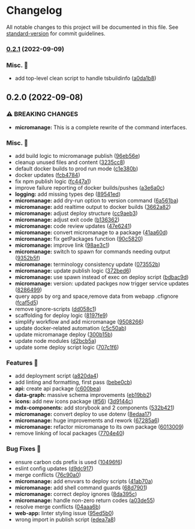 # Changelog

All notable changes to this project will be documented in this file. See [standard-version](https://github.com/conventional-changelog/standard-version) for commit guidelines.

### [0.2.1](https://github.com/carbon-design-system/carbon-platform/compare/@carbon-platform/scripts@0.2.0...@carbon-platform/scripts@0.2.1) (2022-09-09)


### Misc. 🔮

* add top-level clean script to handle tsbuildinfo ([a0da1b8](https://github.com/carbon-design-system/carbon-platform/commit/a0da1b86e96ab39e6131f2889f90d71fe8e4f691))

## 0.2.0 (2022-09-08)


### ⚠ BREAKING CHANGES

* **micromanage:** This is a complete rewrite of the command interfaces.

### Misc. 🔮

* add build logic to micromanage publish ([96eb56e](https://github.com/carbon-design-system/carbon-platform/commit/96eb56e9bbb7ed29fb4ba47b86a2a4d6c466c1fc))
* cleanup unused files and content ([3235cc8](https://github.com/carbon-design-system/carbon-platform/commit/3235cc839f6baa62df26c77f018339b21fa40b53))
* default docker builds to prod run mode ([c1e380b](https://github.com/carbon-design-system/carbon-platform/commit/c1e380b12ad06465c37d07baf6f5f7388c31e016))
* docker updates ([fcb4784](https://github.com/carbon-design-system/carbon-platform/commit/fcb47848e6371e48abc985a0c18c02fd5038f36c))
* fix npm publish logic ([fc447a1](https://github.com/carbon-design-system/carbon-platform/commit/fc447a1de04574c7a5f30aeb2f80dfedf67316a6))
* improve failure reporting of docker builds/pushes ([a3e6a0c](https://github.com/carbon-design-system/carbon-platform/commit/a3e6a0c8cde9eefa5b8ae2159960a5d3baeb92af))
* **logging:** add missing types dep ([89541ed](https://github.com/carbon-design-system/carbon-platform/commit/89541edc6f727dd22d423d3e1ecb6bb82bef0a8a))
* **micromanage:** add dry-run option to version command ([6a561ba](https://github.com/carbon-design-system/carbon-platform/commit/6a561ba072ae1d7e64f89ae8a19a21e09eab5186))
* **micromanage:** add realtime output to docker builds ([3662a82](https://github.com/carbon-design-system/carbon-platform/commit/3662a82c519163c7103a658dfded19798af8eea9))
* **micromanage:** adjust deploy structure ([cc9aeb3](https://github.com/carbon-design-system/carbon-platform/commit/cc9aeb3419d52f22bf3dc87073b4d2ef655ed494))
* **micromanage:** adjust exit code ([b136362](https://github.com/carbon-design-system/carbon-platform/commit/b136362b4b65cc5681af83ac5316008738dbb645))
* **micromanage:** code review updates ([47e6241](https://github.com/carbon-design-system/carbon-platform/commit/47e624168653f23dc58f45ea4196022031450dea))
* **micromanage:** convert micromanage to a package ([41aa60d](https://github.com/carbon-design-system/carbon-platform/commit/41aa60dedfd326e8c141dc29a0587f8dfa454a2c))
* **micromanage:** fix getPackages function ([90c5820](https://github.com/carbon-design-system/carbon-platform/commit/90c58203f86cc513b85900e4ee4a74da7d27a978))
* **micromanage:** improve link ([98ae3c1](https://github.com/carbon-design-system/carbon-platform/commit/98ae3c1ee9b1ab82814ec51b263521dee78650dd))
* **micromanage:** switch to spawn for commands needing output ([9352b5f](https://github.com/carbon-design-system/carbon-platform/commit/9352b5f05d406ada1137074b1065b1337082ce3b))
* **micromanage:** terminology consistency update ([073552b](https://github.com/carbon-design-system/carbon-platform/commit/073552b96b79c290faf55c82b0e42eb48f27c899))
* **micromanage:** update publish logic ([372bed6](https://github.com/carbon-design-system/carbon-platform/commit/372bed690abca211a6159820d8c1cacebbd59c5a))
* **micromanage:** use spawn instead of exec on deploy script ([bdbac9d](https://github.com/carbon-design-system/carbon-platform/commit/bdbac9d468672270f17d550fdd8569efc6f16559))
* **micromanage:** version: updated packges now trigger service updates ([8286499](https://github.com/carbon-design-system/carbon-platform/commit/82864990f215869ccfff4346ea64047eeedbb252))
* query apps by org and space,remove data from webapp .cfignore ([fcaf5d5](https://github.com/carbon-design-system/carbon-platform/commit/fcaf5d5387210493fffc43046abc67da5d32234e))
* remove ignore-scripts ([dd058c1](https://github.com/carbon-design-system/carbon-platform/commit/dd058c1da7566c15c08203d883f30f8501b3b054))
* scaffolding for deploy logic ([8197fe9](https://github.com/carbon-design-system/carbon-platform/commit/8197fe9813c8d154d59ddf3c7ad219b82936c18a))
* simplify workflow and add micromanage ([9508266](https://github.com/carbon-design-system/carbon-platform/commit/9508266ffb389ec68a009d6cc0468ccb371f3384))
* update docker-related automation ([c5c50ab](https://github.com/carbon-design-system/carbon-platform/commit/c5c50abc0b3f193300946b7745a78c197634b432))
* update micromanage deploy ([300b15b](https://github.com/carbon-design-system/carbon-platform/commit/300b15be96a4d9a828afdaceeb5765f97dc8b183))
* update node modules ([d2bcb5a](https://github.com/carbon-design-system/carbon-platform/commit/d2bcb5adf89a8e90e03daa2b8d4f00343343d0b6))
* update some deploy script logic ([707c1f6](https://github.com/carbon-design-system/carbon-platform/commit/707c1f6f6d227a42d21de405a4c15d5940879c26))


### Features 🌟

* add deployment script ([a820da4](https://github.com/carbon-design-system/carbon-platform/commit/a820da47bb51ea438a0d488a8d4d720666d75c70))
* add linting and formatting, first pass ([bebe0cb](https://github.com/carbon-design-system/carbon-platform/commit/bebe0cba38d179fe7f9697f6ea56e1c42c8def16))
* **api:** create api package ([c600bea](https://github.com/carbon-design-system/carbon-platform/commit/c600bea03431c537cec70a5353d650f099e990fb))
* **data-graph:** massive schema improvements ([eb19bb2](https://github.com/carbon-design-system/carbon-platform/commit/eb19bb22c5e58504a128ebd74478d2c0f73eade9))
* **icons:** add new icons package ([#56](https://github.com/carbon-design-system/carbon-platform/issues/56)) ([3d9144c](https://github.com/carbon-design-system/carbon-platform/commit/3d9144c019cff7f4271c6ab0e13cd6939c8f7847))
* **mdx-components:** add storybook and 2 components ([532b421](https://github.com/carbon-design-system/carbon-platform/commit/532b4219420e951f44a54ce2ba21fcac5c4e070f))
* **micromanage:** convert deploy to use dotenv ([8edaa17](https://github.com/carbon-design-system/carbon-platform/commit/8edaa174c937ef11aca1614c13d1e0db8f7e82c6))
* **micromanage:** huge improvements and rework ([67285a6](https://github.com/carbon-design-system/carbon-platform/commit/67285a690cc7fb71a1bd7105b1b59e544d713704))
* **micromanage:** refactor micromanage to its own package ([6013009](https://github.com/carbon-design-system/carbon-platform/commit/6013009b041a8ea296d788f772da53f6c8d32655))
* remove linking of local packages ([7704e40](https://github.com/carbon-design-system/carbon-platform/commit/7704e4087bc4272d55834f763de5c9a4d97fc8dc))


### Bug Fixes 🐛

* ensure carbon cds prefix is used ([10496f6](https://github.com/carbon-design-system/carbon-platform/commit/10496f6ef000a5da9d1da211ae4369707cb7d011))
* eslint config updates ([d9dc917](https://github.com/carbon-design-system/carbon-platform/commit/d9dc917b7d368fe67f534697db1c5009a19a8e4b))
* merge conflicts ([76c90a0](https://github.com/carbon-design-system/carbon-platform/commit/76c90a04864b4950e4eaef8c3cc86389f1f64623))
* **micromanage:** add envvars to deploy scripts ([41ab70a](https://github.com/carbon-design-system/carbon-platform/commit/41ab70a11a0356213ae2fed7ab988d7b7214583e))
* **micromanage:** add shell command guards ([68d7901](https://github.com/carbon-design-system/carbon-platform/commit/68d7901f24482f3cb2322d7114585ac0a63c1b33))
* **micromanage:** correct deploy ignores ([8da395c](https://github.com/carbon-design-system/carbon-platform/commit/8da395c14505fd7776bad9d4bb2d3b6aeb3fe3fb))
* **micromanage:** handle non-zero return codes ([a03de55](https://github.com/carbon-design-system/carbon-platform/commit/a03de550778c79f7592d197f626e2f088ae39b5f))
* resolve merge conflicts ([04aaa6b](https://github.com/carbon-design-system/carbon-platform/commit/04aaa6b4d27cbd4ed11e6c66845ab84f3eb39b5d))
* **web-app:** linter styling issue ([95ed5b0](https://github.com/carbon-design-system/carbon-platform/commit/95ed5b01924a2c83334754e889a8b71ed9ed3150))
* wrong import in publish script ([edea7a8](https://github.com/carbon-design-system/carbon-platform/commit/edea7a803938e9205c67d23de9ac95b26c39b028))

